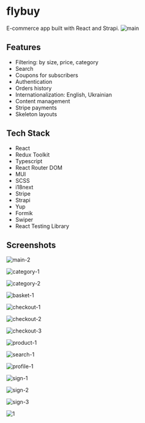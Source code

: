 # flybuy
E-commerce app built with React and Strapi.
![main](https://github.com/iryb/flybuy/assets/44324806/2087db98-3a77-4b2d-afc5-4888d6c8675d)

## Features
- Filtering: by size, price, category
- Search
- Coupons for subscribers
- Authentication
- Orders history
- Internationalization: English, Ukrainian
- Content management
- Stripe payments
- Skeleton layouts

## Tech Stack
- React
- Redux Toolkit
- Typescript
- React Router DOM
- MUI
- SCSS
- i18next
- Stripe
- Strapi
- Yup
- Formik
- Swiper
- React Testing Library

## Screenshots
![main-2](https://github.com/iryb/flybuy/assets/44324806/386045cb-94fa-4149-925a-019b336dd086)

![category-1](https://github.com/iryb/flybuy/assets/44324806/0ea7bacf-386f-498b-9998-17a7bc35e1a0)

![category-2](https://github.com/iryb/flybuy/assets/44324806/1f193abd-41ff-4f92-b534-25770b158b59)

![basket-1](https://github.com/iryb/flybuy/assets/44324806/f0114598-a72c-4747-831d-5166881daa3b)

![checkout-1](https://github.com/iryb/flybuy/assets/44324806/4238faf0-5e90-4954-ae35-d0768e4bd3cb)

![checkout-2](https://github.com/iryb/flybuy/assets/44324806/4979337a-ee35-4e53-8081-95fdd177b420)

![checkout-3](https://github.com/iryb/flybuy/assets/44324806/f1f46422-83f7-4625-8583-7228fb4edad2)

![product-1](https://github.com/iryb/flybuy/assets/44324806/b1f5a71e-d0e4-49b7-972d-ab3e5ceede20)

![search-1](https://github.com/iryb/flybuy/assets/44324806/d9813015-5308-44e2-a11f-0181418d4d12)

![profile-1](https://github.com/iryb/flybuy/assets/44324806/c3155c64-e5f7-4b45-9bf4-66812441c9e8)

![sign-1](https://github.com/iryb/flybuy/assets/44324806/4b33501b-c211-40dc-8214-aaaabd32c81d)

![sign-2](https://github.com/iryb/flybuy/assets/44324806/df51584f-c12d-4895-bc41-5c1ba4195ef0)

![sign-3](https://github.com/iryb/flybuy/assets/44324806/e6f31d1b-1e4b-4f88-a59a-4c0f3c695be6)

![1](https://github.com/iryb/flybuy/assets/44324806/f1f66530-7c57-4f53-ae19-3291a6a03396)

